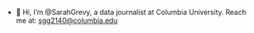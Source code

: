 - 👋 Hi, I’m @SarahGrevy, a data journalist at Columbia University. Reach me at: sgg2140@columbia.edu
